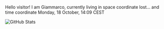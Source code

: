 Hello visitor! I am Giammarco, currently living in space coordinate lost... and time coordinate Monday, 18 October, 14:09 CEST

![GitHub Stats](https://github-readme-stats.vercel.app/api?username=grcasanova)
